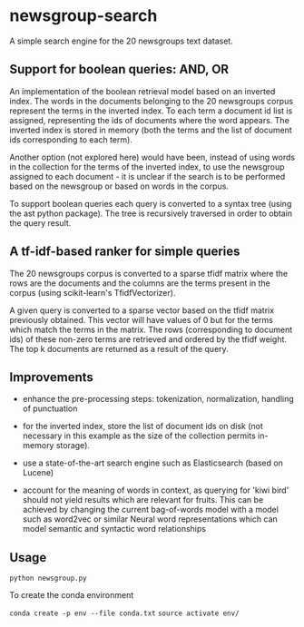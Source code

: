 # newsgroup-search

A simple search engine for the 20 newsgroups text dataset. 

Support for boolean queries: AND, OR
------------------------------------

An implementation of the boolean retrieval model based on an inverted index. 
The words in the documents belonging to the 20 newsgroups corpus represent 
the terms in the inverted index. To each term a document id list is assigned, 
representing the ids of documents where the word appears. The inverted index 
is stored in memory (both the terms and the list of document ids 
corresponding to each term).

Another option (not explored here) would have been, instead of using words in 
the collection for the terms of the inverted index, to use the newsgroup 
assigned to each document - it is unclear if the search is to be performed 
based on the newsgroup or based on words in the corpus.

To support boolean queries each query is converted to a syntax tree (using 
the ast python package). The tree is recursively traversed in order to obtain
 the query result. 

A tf-idf-based ranker for simple queries
----------------------------------------

The 20 newsgroups corpus is converted to a sparse tfidf matrix where the rows 
are the documents and the columns are the terms present in the corpus (using 
scikit-learn's TfidfVectorizer).
  
A given query is converted to a sparse vector based on the tfidf matrix 
previously obtained. This vector will have values of 0 but for the terms 
which match the terms in the matrix. The rows (corresponding to document ids) 
of these non-zero terms are retrieved and ordered by the tfidf weight. The 
top k documents are returned as a result of the query.

Improvements
------------

* enhance the pre-processing steps: tokenization, normalization, handling of 
punctuation

* for the inverted index, store the list of document ids on disk (not 
necessary in this example as the size of the collection permits in-memory 
storage).

* use a state-of-the-art search engine such as Elasticsearch (based on Lucene)

* account for the meaning of words in context, as querying for 'kiwi bird' 
should not yield results which are relevant for fruits. This can be achieved 
by changing the current bag-of-words model with a model such as word2vec or 
similar Neural word representations which can model semantic and syntactic 
word relationships

Usage
-----

`python newsgroup.py`

To create the conda environment

`conda create -p env --file conda.txt`
`source activate env/`

